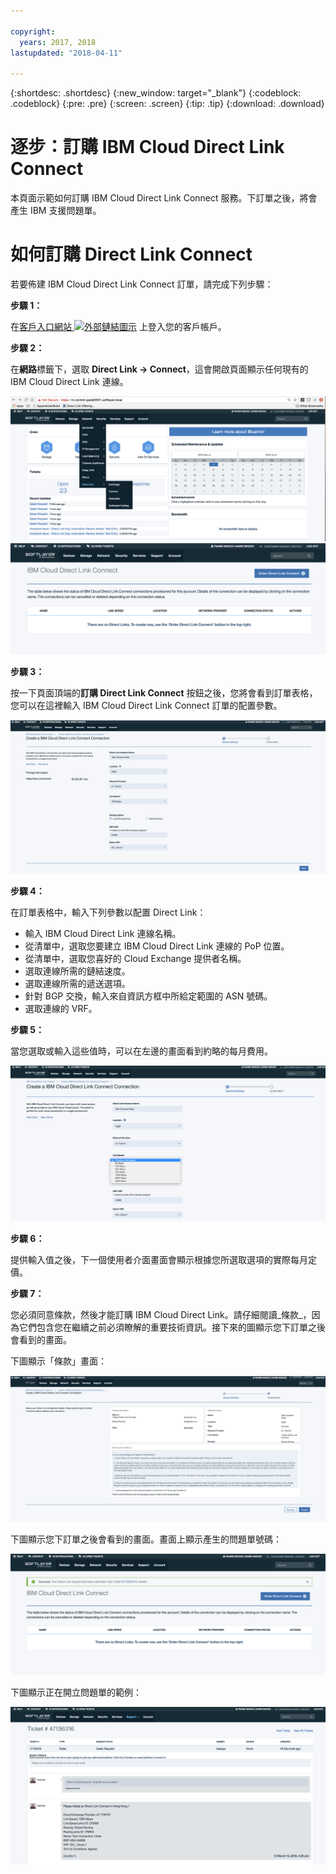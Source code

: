 ```yaml
---

copyright:
  years: 2017, 2018
lastupdated: "2018-04-11"

---
```


{:shortdesc: .shortdesc}
{:new_window: target="_blank"}
{:codeblock: .codeblock}
{:pre: .pre}
{:screen: .screen}
{:tip: .tip}
{:download: .download}


# 逐步：訂購 IBM Cloud Direct Link Connect

本頁面示範如何訂購 IBM Cloud Direct Link Connect 服務。下訂單之後，將會產生 IBM 支援問題單。

# 如何訂購 Direct Link Connect

若要佈建 IBM Cloud Direct Link Connect 訂單，請完成下列步驟：

**步驟 1：**

在[客戶入口網站 ![外部鏈結圖示](../../icons/launch-glyph.svg "外部鏈結圖示")](https://control.softlayer.com/) 上登入您的客戶帳戶。
  
**步驟 2：**

在**網路**標籤下，選取 **Direct Link -> Connect**，這會開啟頁面顯示任何現有的 IBM Cloud Direct Link 連線。

![步驟 2](images/Step2-Connect-Offering-Tab.png)
![步驟 2a](images/Step2-Connect-List-Page.png)

**步驟 3：**

按一下頁面頂端的**訂購 Direct Link Connect** 按鈕之後，您將會看到訂單表格，您可以在這裡輸入 IBM Cloud Direct Link Connect 訂單的配置參數。

![步驟 3](images/Step3-Connect-Order-Page.png)

**步驟 4：**

在訂單表格中，輸入下列參數以配置 Direct Link：

  - 輸入 IBM Cloud Direct Link 連線名稱。
  - 從清單中，選取您要建立 IBM Cloud Direct Link 連線的 PoP 位置。
  - 從清單中，選取您喜好的 Cloud Exchange 提供者名稱。
  - 選取連線所需的鏈結速度。
  - 選取連線所需的遞送選項。
  - 針對 BGP 交換，輸入來自資訊方框中所給定範圍的 ASN 號碼。
  - 選取連線的 VRF。

**步驟 5：**

當您選取或輸入這些值時，可以在左邊的畫面看到約略的每月費用。

![步驟 5](images/Step5-Connect-Link-Speeds.png)

**步驟 6：**

提供輸入值之後，下一個使用者介面畫面會顯示根據您所選取選項的實際每月定價。

**步驟 7：**

您必須同意條款，然後才能訂購 IBM Cloud Direct Link。請仔細閱讀_條款_，因為它們包含您在繼續之前必須瞭解的重要技術資訊。接下來的圖顯示您下訂單之後會看到的畫面。

下圖顯示「條款」畫面：

![步驟 7](images/Step7-Connect-Summary-Page.png)

下圖顯示您下訂單之後會看到的畫面。畫面上顯示產生的問題單號碼：

![步驟 7a](images/Step7-Connect-Ticket-Generated.png)

下圖顯示正在開立問題單的範例：

![步驟 7b](images/Step7-Connect-Ticket-Details.png)
